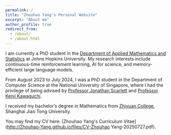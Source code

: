 ```yaml
---
permalink: /
title: "Zhouhao Yang's Personal Website"
excerpt: "About me"
author_profile: true
redirect_from: 
  - /about/
  - /about.html
---
```


I am currently a PhD student in the [Department of Applied Mathematics and Statistics](https://engineering.jhu.edu/ams/) at Johns Hopkins University. My research interests include continuous-time reinforcement learning, AI for science, and memory-efficient large language models.

From August 2023 to July 2024, I was a PhD student in the Department of Computer Science at the National University of Singapore, where I had the privilege of being advised by [Professor Jonathan Scarlett](https://www.comp.nus.edu.sg/~scarlett/) and [Professor Kenji Kawaguchi](https://ml.comp.nus.edu.sg/).

I received my bachelor’s degree in Mathematics from [Zhiyuan College](https://en.zhiyuan.sjtu.edu.cn/), Shanghai Jiao Tong University.

You may find my CV here: [Zhouhao Yang's Curriculum Vitae](http://Zhouhao-Yang.github.io/files/CV-Zhouhao Yang-20250727.pdf).
